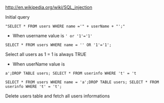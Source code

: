 http://en.wikipedia.org/wiki/SQL_injection

Initial query 
 ````
"SELECT * FROM users WHERE name ='" + userName + "';"
````

* When username value is 
````' or '1'='1'````
````
SELECT * FROM users WHERE name = '' OR '1'='1';
````
Select all users as 1 = 1 is always TRUE

* When userName value is 
````
a';DROP TABLE users; SELECT * FROM userinfo WHERE 't' = 't
````
````
SELECT * FROM users WHERE name = 'a';DROP TABLE users; SELECT * FROM userinfo WHERE 't' = 't';
````
Delete users table and fetch all users informations
